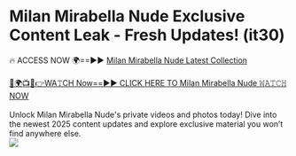 # Milan Mirabella Nude Exclusive Content Leak - Fresh Updates! (it30)

🔥 ACCESS NOW 🌍==►► <a href="https://tinyurl.com/2mz8nhtm" rel="nofollow">Milan Mirabella Nude Latest Collection</a>
<br><br>
[🔴🌍📺📱👉WA𝚃CH Now==►► CLICK HERE TO Milan Mirabella Nude 𝚆𝙰𝚃𝙲𝙷 NOW](https://tinyurl.com/2mz8nhtm)
<br><br>
Unlock Milan Mirabella Nude's private videos and photos today! Dive into the newest 2025 content updates and explore exclusive material you won’t find anywhere else.
<br>
<a href="https://tinyurl.com/2mz8nhtm" rel="nofollow" data-target="animated-image.originalLink"><img src="https://camo.githubusercontent.com/8a4f000d20f83aca3bf7ec5f350d767afa0574a8a352519fd8cfa583a6f93a33/68747470733a2f2f692e696d6775722e636f6d2f644a486b345a712e676966" data-canonical-src="https://i.imgur.com/dJHk4Zq.gif" style="max-width: 100%; display: inline-block;" data-target="animated-image.originalImage"></a>
<br>
